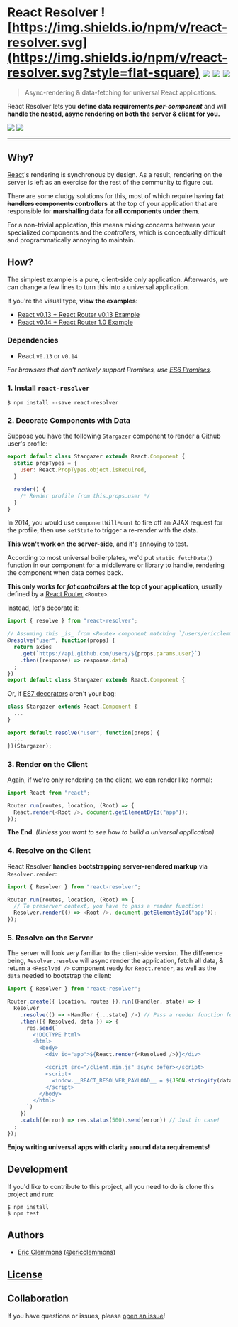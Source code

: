 # React Resolver ![https://img.shields.io/npm/v/react-resolver.svg](https://img.shields.io/npm/v/react-resolver.svg?style=flat-square) [![](https://img.shields.io/github/issues-raw/ericclemmons/react-resolver.svg?style=flat-square)](https://github.com/ericclemmons/react-resolver/issues) [![](https://img.shields.io/travis/ericclemmons/react-resolver/master.svg?style=flat-square)](https://travis-ci.org/ericclemmons/react-resolver) [![](https://img.shields.io/david/ericclemmons/react-resolver.svg?style=flat-square)](https://david-dm.org/ericclemmons/react-resolver#info=dependencies)

> Async-rendering & data-fetching for universal React applications.

React Resolver lets you **define data requirements _per-component_**
and will **handle the nested, async rendering on both the server & client for you.**

[![](https://img.shields.io/badge/slack-@react--resolver-61DAFB.svg?style=flat-square)](http://www.reactiflux.com)
[![](https://img.shields.io/badge/GITTER-join%20chat-green.svg?style=flat-square)](https://gitter.im/ericclemmons/react-resolver?utm_source=badge&utm_medium=badge&utm_campaign=pr-badge&utm_content=badge)

- - -

## Why?

[React][react]'s rendering is synchronous by design.
As a result, rendering on the server is left as an exercise for the rest of the
community to figure out.

There are some cludgy solutions for this, most of which require having
**fat ~~handlers~~ ~~components~~ controllers** at the top of your application
that are responsible for **marshalling data for all components under them**.

For a non-trivial application, this means mixing concerns between your
specialized components and the _controllers_, which is conceptually difficult
and programmatically annoying to maintain.


## How?

The simplest example is a pure, client-side only application.  Afterwards,
we can change a few lines to turn this into a universal application.

If you're the visual type, **view the examples**:

- [React v0.13 + React Router v0.13 Example](https://github.com/ericclemmons/react-resolver/tree/v2/examples/react-v0.13)
- [React v0.14 + React Router 1.0 Example](https://github.com/ericclemmons/react-resolver/tree/v2/examples/react-v0.14)


### Dependencies

- React `v0.13` or `v0.14`

_For browsers that don't natively support Promises, use [ES6 Promises](https://github.com/jakearchibald/es6-promise)._


### 1. Install `react-resolver`

```shell
$ npm install --save react-resolver
```


### 2. Decorate Components with Data

Suppose you have the following `Stargazer` component to render a Github user's
profile:

```js
export default class Stargazer extends React.Component {
  static propTypes = {
    user: React.PropTypes.object.isRequired,
  }

  render() {
    /* Render profile from this.props.user */
  }
}
```

In 2014, you would use `componentWillMount` to fire off an AJAX request for
the profile, then use `setState` to trigger a re-render with the data.

**This won't work on the server-side**, and it's annoying to test.

According to most universal boilerplates, we'd put `static fetchData()` function
in our component for a middleware or library to handle, rendering the component
when data comes back.

**This only works for _fat controllers_ at the top of your application**,
usually defined by a [React Router][router] `<Route>`.

Instead, let's decorate it:

```js
import { resolve } from "react-resolver";

// Assuming this _is_ from <Route> component matching `/users/ericclemmons`
@resolve("user", function(props) {
  return axios
    .get(`https://api.github.com/users/${props.params.user}`)
    .then((response) => response.data)
  ;
})
export default class Stargazer extends React.Component {
```

Or, if [ES7 decorators][decorators] aren't your bag:

```js
class Stargazer extends React.Component {
  ...
}

export default resolve("user", function(props) {
  ...
})(Stargazer);
```


### 3. Render on the Client

Again, if we're only rendering on the client, we can render like normal:

```js
import React from "react";

Router.run(routes, location, (Root) => {
  React.render(<Root />, document.getElementById("app"));
});
```

**The End**.  _(Unless you want to see how to build a universal application)_


### 4. Resolve on the Client

React Resolver **handles bootstrapping server-rendered markup** via
`Resolver.render`:

```js
import { Resolver } from "react-resolver";

Router.run(routes, location, (Root) => {
  // To preserver context, you have to pass a render function!
  Resolver.render(() => <Root />, document.getElementById("app"));
});
```


### 5. Resolve on the Server

The server will look very familiar to the client-side version.  The difference
being, `Resolver.resolve` will async render the application, fetch all data, &
return a `<Resolved />` component ready for `React.render`, as well as the
`data` needed to bootstrap the client:

```js
import { Resolver } from "react-resolver";

Router.create({ location, routes }).run((Handler, state) => {
  Resolver
    .resolve(() => <Handler {...state} />) // Pass a render function for context!
    .then(({ Resolved, data }) => {
      res.send(`
        <!DOCTYPE html>
        <html>
          <body>
            <div id="app">${React.render(<Resolved />)}</div>

            <script src="/client.min.js" async defer></script>
            <script>
              window.__REACT_RESOLVER_PAYLOAD__ = ${JSON.stringify(data)}
            </script>
          </body>
        </html>
      `)
    })
    .catch((error) => res.status(500).send(error)) // Just in case!
  ;
});
```

**Enjoy writing universal apps with clarity around data requirements!**


## Development

If you'd like to contribute to this project, all you need to do is clone
this project and run:

```shell
$ npm install
$ npm test
```


## Authors

- [Eric Clemmons](mailto:eric@smarterspam.com>) ([@ericclemmons][twitter])


## [License][license]


## Collaboration

If you have questions or issues, please [open an issue][issue]!


[1]: https://github.com/ericclemmons/react-resolver/blob/v1/README.md
[2]: https://github.com/ericclemmons/react-resolver/blob/v2/README.md
[changelog]: https://github.com/ericclemmons/react-resolver/blob/master/CHANGELOG.md
[decorators]: https://github.com/wycats/javascript-decorators
[demo]: https://cdn.rawgit.com/ericclemmons/react-resolver/master/examples/stargazers/public/index.html
[issue]: https://github.com/ericclemmons/react-resolver/issues/new
[license]: https://github.com/ericclemmons/react-resolver/blob/master/LICENSE
[react]: http://facebook.github.io/react/
[router]: https://github.com/rackt/react-router/
[twitter]: https://twitter.com/ericclemmons/
[upcoming]: https://github.com/ericclemmons/react-resolver/blob/master/CHANGELOG.md#upcoming
